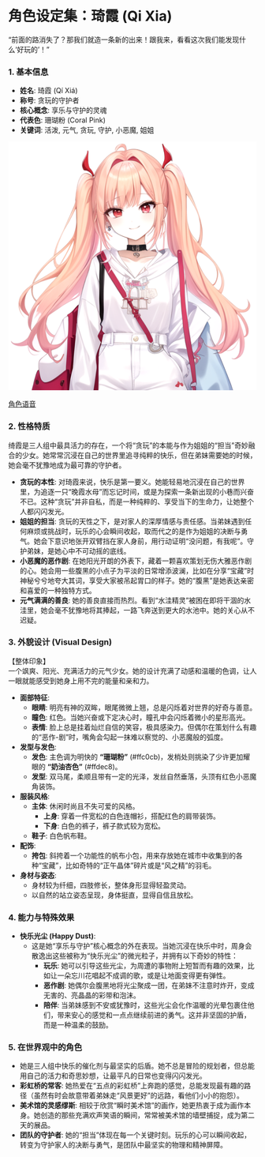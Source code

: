 # **角色设定集：琦霞 (Qi Xia)**

“前面的路消失了？那我们就造一条新的出来！跟我来，看看这次我们能发现什么‘好玩的’！”

### **1\. 基本信息**

* **姓名**: 琦霞 (Qí Xiá)  
* **称号**: 贪玩的守护者  
* **核心概念**: 享乐与守护的灵魂  
* **代表色**: 珊瑚粉 (Coral Pink)  
* **关键词**: 活泼, 元气, 贪玩, 守护, 小恶魔, 姐姐

![main](./pictures/main.png "main")

[角色语音](voice.md)
### **2\. 性格特质**

绮霞是三人组中最具活力的存在，一个将“贪玩”的本能与作为姐姐的“担当”奇妙融合的少女。她常常沉浸在自己的世界里追寻纯粹的快乐，但在弟妹需要她的时候，她会毫不犹豫地成为最可靠的守护者。

* **贪玩的本性**: 对琦霞来说，快乐是第一要义。她能轻易地沉浸在自己的世界里，为追逐一只“晚霞水母”而忘记时间，或是为探索一条新出现的小巷而兴奋不已。这种“贪玩”并非自私，而是一种纯粹的、享受当下的生命力，让她整个人都闪闪发光。  
* **姐姐的担当**: 贪玩的天性之下，是对家人的深厚情感与责任感。当弟妹遇到任何麻烦或挑战时，玩乐的心会瞬间收起，取而代之的是作为姐姐的决断与勇气。她会下意识地张开双臂挡在家人身前，用行动证明“没问题，有我呢”。守护弟妹，是她心中不可动摇的底线。  
* **小恶魔的恶作剧**: 在她阳光开朗的外表下，藏着一颗喜欢策划无伤大雅恶作剧的心。她会用一些腹黑的小点子为平淡的日常增添波澜，比如在分享“宝藏”时神秘兮兮地夸大其词，享受大家被吊起胃口的样子。她的“腹黑”是她表达亲密和喜爱的一种独特方式。  
* **元气满满的善良**: 她的善良直接而热烈。看到“水洼精灵”被困在即将干涸的水洼里，她会毫不犹豫地将其捧起，一路飞奔送到更大的水池中。她的关心从不迟疑。

### **3\. 外貌设计 (Visual Design)**

【整体印象】  
一个飒爽、阳光、充满活力的元气少女。她的设计充满了动感和温暖的色调，让人一眼就能感受到她身上用不完的能量和亲和力。

* **面部特征**:  
  * **眼睛**: 明亮有神的双眸，眼尾微微上翘，总是闪烁着对世界的好奇与善意。  
  * **瞳色**: 红色。当她兴奋或下定决心时，瞳孔中会闪烁着微小的星形高光。  
  * **表情**: 脸上总是挂着灿烂自信的笑容，极具感染力。但偶尔在策划什么有趣的“恶作-剧”时，嘴角会勾起一抹难以察觉的、小恶魔般的弧度。  
* **发型与发色**:  
  * **发色**: 主色调为明快的 **“珊瑚粉”** (\#ffc0cb)，发梢处则挑染了少许更加耀眼的 **“奶油杏色”** (\#ffdec8)。  
  * **发型**: 双马尾，柔顺且带有一定的光泽，发丝自然垂落，头顶有红色小恶魔角装饰。  
* **服装风格**:  
  * **主体**: 休闲时尚且不失可爱的风格。  
    * **上身**: 穿着一件宽松的白色连帽衫，搭配红色的肩带装饰。  
    * **下身**: 白色的裤子，裤子款式较为宽松。  
  * **鞋子**: 白色帆布鞋。  
* **配饰**:  
  * **挎包**: 斜挎着一个功能性的帆布小包，用来存放她在城市中收集到的各种“宝藏”，比如奇特的“正午晶体”碎片或是“风之精”的羽毛。  
* **身材与姿态**:  
  * 身材较为纤细，四肢修长，整体身形显得轻盈灵动。  
  * 以自然的站立姿态呈现，身体挺直，显得自信且放松。

### **4\. 能力与特殊效果**

* **快乐光尘 (Happy Dust)**:  
  * 这是她“享乐与守护”核心概念的外在表现。当她沉浸在快乐中时，周身会散逸出这些被称为“快乐光尘”的微光粒子，并拥有以下奇妙的特性：  
    * **玩乐**: 她可以引导这些光尘，为周遭的事物附上短暂而有趣的效果，比如让一朵忘川花唱起不成调的歌，或是让地面变得更有弹性。  
    * **恶作剧**: 她偶尔会腹黑地将光尘聚成一团，在弟妹不注意时炸开，变成无害的、亮晶晶的彩带和泡沫。
    * **陪伴**: 当弟妹感到不安或犹豫时，这些光尘会化作温暖的光晕包裹住他们，带来安心的感觉和一点点继续前进的勇气。这并非坚固的护盾，而是一种温柔的鼓励。

### **5\. 在世界观中的角色**

* 她是三人组中快乐的催化剂与最坚实的后盾。她不总是冒险的规划者，但总能用自己的活力和奇思妙想，让最平凡的日常也变得闪闪发光。  
* **彩虹桥的常客**: 她热爱在“五点的彩虹桥”上奔跑的感觉，总能发现最有趣的路径（虽然有时会故意带着弟妹走“风景更好”的远路，看他们小小的抱怨）。  
* **美术馆的灵感缪斯**: 相较于欣赏“瞬时美术馆”的画作，她更热衷于成为画作本身。她创造的那些充满欢声笑语的瞬间，常常被美术馆的墙壁捕捉，成为第二天的展品。  
* **团队的守护者**: 她的“担当”体现在每一个关键时刻。玩乐的心可以瞬间收起，转变为守护家人的决断与勇气，是团队中最坚实的物理和精神屏障。